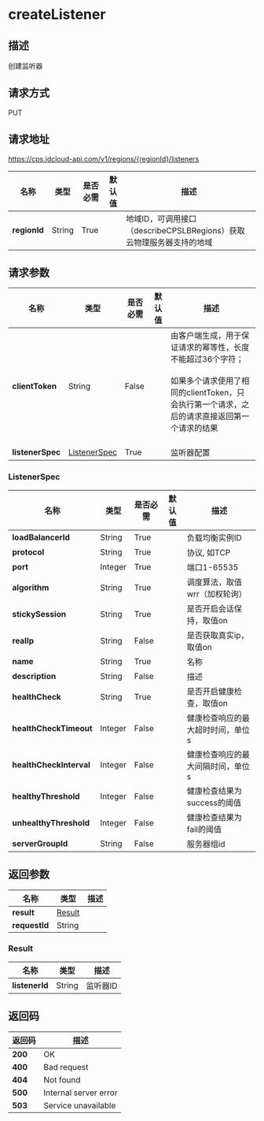 # createListener


## 描述
创建监听器

## 请求方式
PUT

## 请求地址
https://cps.jdcloud-api.com/v1/regions/{regionId}/listeners

|名称|类型|是否必需|默认值|描述|
|---|---|---|---|---|
|**regionId**|String|True| |地域ID，可调用接口（describeCPSLBRegions）获取云物理服务器支持的地域|

## 请求参数
|名称|类型|是否必需|默认值|描述|
|---|---|---|---|---|
|**clientToken**|String|False| |由客户端生成，用于保证请求的幂等性，长度不能超过36个字符；<br/><br>如果多个请求使用了相同的clientToken，只会执行第一个请求，之后的请求直接返回第一个请求的结果<br/><br>|
|**listenerSpec**|[ListenerSpec](#listenerspec)|True| |监听器配置|

### <div id="ListenerSpec">ListenerSpec</div>
|名称|类型|是否必需|默认值|描述|
|---|---|---|---|---|
|**loadBalancerId**|String|True| |负载均衡实例ID|
|**protocol**|String|True| |协议, 如TCP|
|**port**|Integer|True| |端口1-65535|
|**algorithm**|String|True| |调度算法，取值wrr（加权轮询）|wlc（加权最小连接数）|conhash（源IP）)|
|**stickySession**|String|True| |是否开启会话保持，取值on|off|
|**realIp**|String|False| |是否获取真实ip，取值on|off|
|**name**|String|True| |名称|
|**description**|String|False| |描述|
|**healthCheck**|String|True| |是否开启健康检查，取值on|off|
|**healthCheckTimeout**|Integer|False| |健康检查响应的最大超时时间，单位s|
|**healthCheckInterval**|Integer|False| |健康检查响应的最大间隔时间，单位s|
|**healthyThreshold**|Integer|False| |健康检查结果为success的阈值|
|**unhealthyThreshold**|Integer|False| |健康检查结果为fail的阈值|
|**serverGroupId**|String|False| |服务器组id|

## 返回参数
|名称|类型|描述|
|---|---|---|
|**result**|[Result](#result)| |
|**requestId**|String| |

### <div id="Result">Result</div>
|名称|类型|描述|
|---|---|---|
|**listenerId**|String|监听器ID|

## 返回码
|返回码|描述|
|---|---|
|**200**|OK|
|**400**|Bad request|
|**404**|Not found|
|**500**|Internal server error|
|**503**|Service unavailable|
